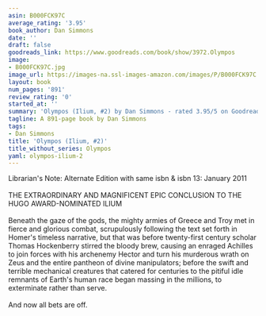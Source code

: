 ```yaml
---
asin: B000FCK97C
average_rating: '3.95'
book_author: Dan Simmons
date: ''
draft: false
goodreads_link: https://www.goodreads.com/book/show/3972.Olympos
image:
- B000FCK97C.jpg
image_url: https://images-na.ssl-images-amazon.com/images/P/B000FCK97C.01._SCLZZZZZZZ.jpg
layout: book
num_pages: '891'
review_rating: '0'
started_at: ''
summary: 'Olympos (Ilium, #2) by Dan Simmons - rated 3.95/5 on Goodreads'
tagline: A 891-page book by Dan Simmons
tags:
- Dan Simmons
title: 'Olympos (Ilium, #2)'
title_without_series: Olympos
yaml: olympos-ilium-2
---
```


Librarian's Note: Alternate Edition with same isbn &amp; isbn 13: January 2011<br /><br />THE EXTRAORDINARY AND MAGNIFICENT EPIC CONCLUSION TO THE HUGO AWARD-NOMINATED ILIUM<br /><br />Beneath the gaze of the gods, the mighty armies of Greece and Troy met in fierce and glorious combat, scrupulously following the text set forth in Homer's timeless narrative, but that was before twenty-first century scholar Thomas Hockenberry stirred the bloody brew, causing an enraged Achilles to join forces with his archenemy Hector and turn his murderous wrath on Zeus and the entire pantheon of divine manipulators; before the swift and terrible mechanical creatures that catered for centuries to the pitiful idle remnants of Earth's human race began massing in the millions, to exterminate rather than serve.<br /><br />And now all bets are off.